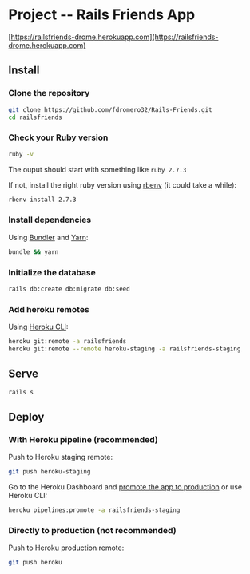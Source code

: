 # Project -- Rails Friends App

[https://railsfriends-drome.herokuapp.com](https://railsfriends-drome.herokuapp.com)

## Install

### Clone the repository

```zsh
git clone https://github.com/fdromero32/Rails-Friends.git
cd railsfriends
```

### Check your Ruby version

```zsh
ruby -v
```

The ouput should start with something like `ruby 2.7.3`

If not, install the right ruby version using [rbenv](https://github.com/rbenv/rbenv) (it could take a while):

```zsh
rbenv install 2.7.3
```

### Install dependencies

Using [Bundler](https://github.com/bundler/bundler) and [Yarn](https://github.com/yarnpkg/yarn):

```zsh
bundle && yarn
```

### Initialize the database

```zsh
rails db:create db:migrate db:seed
```

### Add heroku remotes

Using [Heroku CLI](https://devcenter.heroku.com/articles/heroku-cli):

```zsh
heroku git:remote -a railsfriends
heroku git:remote --remote heroku-staging -a railsfriends-staging
```

## Serve

```zsh
rails s
```

## Deploy

### With Heroku pipeline (recommended)

Push to Heroku staging remote:

```zsh
git push heroku-staging
```

Go to the Heroku Dashboard and [promote the app to production](https://devcenter.heroku.com/articles/pipelines) or use Heroku CLI:

```zsh
heroku pipelines:promote -a railsfriends-staging
```

### Directly to production (not recommended)

Push to Heroku production remote:

```zsh
git push heroku
```